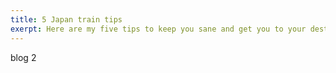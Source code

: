 ```yaml
---
title: 5 Japan train tips
exerpt: Here are my five tips to keep you sane and get you to your destination on the Tokyo Subway.
---
```


blog 2
